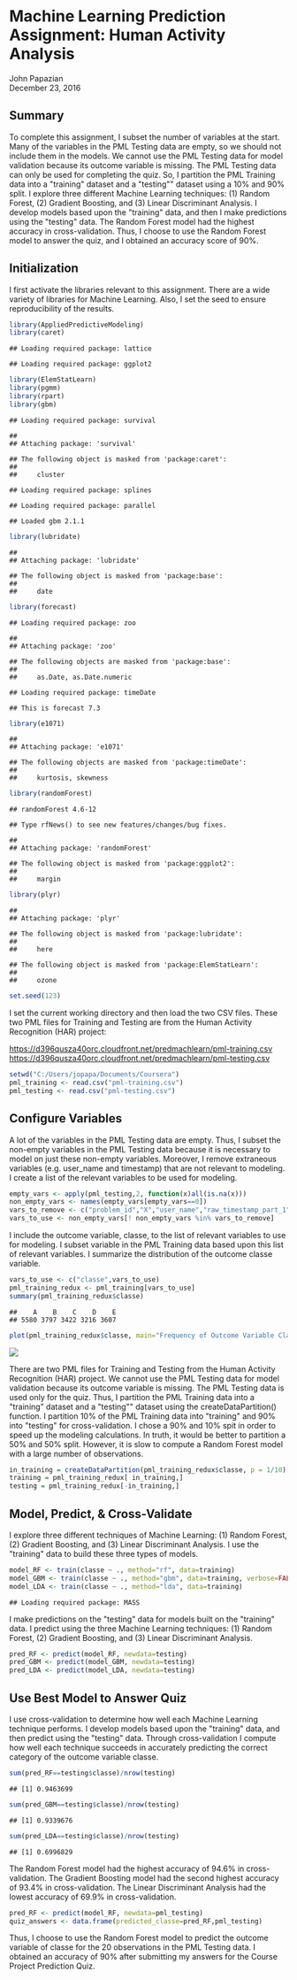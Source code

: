 # Machine Learning Prediction Assignment: Human Activity Analysis
John Papazian  
December 23, 2016  

## Summary 

To complete this assignment, I subset the number of variables at the start. Many of the variables in the PML Testing data are empty, so we should not include them in the models. We cannot use the PML Testing data for model validation because its outcome variable is missing. The PML Testing data can only be used for completing the quiz. So, I partition the PML Training data into a "training" dataset and a "testing"" dataset using a 10% and 90% split. I explore three different Machine Learning techniques: (1) Random Forest, (2) Gradient Boosting, and (3) Linear Discriminant Analysis. I develop models based upon the "training" data, and then I make predictions using the "testing" data. The Random Forest model had the highest accuracy in cross-validation. Thus, I choose to use the Random Forest model to answer the quiz, and I obtained an accuracy score of 90%.


## Initialization

I first activate the libraries relevant to this assignment. There are a wide variety of libraries for Machine Learning. Also, I set the seed to ensure reproducibility of the results.


```r
library(AppliedPredictiveModeling)
library(caret)
```

```
## Loading required package: lattice
```

```
## Loading required package: ggplot2
```

```r
library(ElemStatLearn)
library(pgmm)
library(rpart)
library(gbm)
```

```
## Loading required package: survival
```

```
## 
## Attaching package: 'survival'
```

```
## The following object is masked from 'package:caret':
## 
##     cluster
```

```
## Loading required package: splines
```

```
## Loading required package: parallel
```

```
## Loaded gbm 2.1.1
```

```r
library(lubridate)
```

```
## 
## Attaching package: 'lubridate'
```

```
## The following object is masked from 'package:base':
## 
##     date
```

```r
library(forecast)
```

```
## Loading required package: zoo
```

```
## 
## Attaching package: 'zoo'
```

```
## The following objects are masked from 'package:base':
## 
##     as.Date, as.Date.numeric
```

```
## Loading required package: timeDate
```

```
## This is forecast 7.3
```

```r
library(e1071)
```

```
## 
## Attaching package: 'e1071'
```

```
## The following objects are masked from 'package:timeDate':
## 
##     kurtosis, skewness
```

```r
library(randomForest)
```

```
## randomForest 4.6-12
```

```
## Type rfNews() to see new features/changes/bug fixes.
```

```
## 
## Attaching package: 'randomForest'
```

```
## The following object is masked from 'package:ggplot2':
## 
##     margin
```

```r
library(plyr)
```

```
## 
## Attaching package: 'plyr'
```

```
## The following object is masked from 'package:lubridate':
## 
##     here
```

```
## The following object is masked from 'package:ElemStatLearn':
## 
##     ozone
```

```r
set.seed(123)
```

I set the current working directory and then load the two CSV files. These two PML files for Training and Testing are from the Human Activity Recognition (HAR) project:

https://d396qusza40orc.cloudfront.net/predmachlearn/pml-training.csv
https://d396qusza40orc.cloudfront.net/predmachlearn/pml-testing.csv


```r
setwd("C:/Users/jopapa/Documents/Coursera") 
pml_training <- read.csv("pml-training.csv")
pml_testing <- read.csv("pml-testing.csv")
```


## Configure Variables

A lot of the variables in the PML Testing data are empty. Thus, I subset the non-empty variables in the PML Testing data because it is necessary to model on just these non-empty variables. Moreover, I remove extraneous variables (e.g. user_name and timestamp) that are not relevant to modeling. I create a list of the relevant variables to be used for modeling.


```r
empty_vars <- apply(pml_testing,2, function(x)all(is.na(x)))
non_empty_vars <- names(empty_vars[empty_vars==0])
vars_to_remove <- c("problem_id","X","user_name","raw_timestamp_part_1","raw_timestamp_part_2","cvtd_timestamp","new_window","num_window")
vars_to_use <- non_empty_vars[! non_empty_vars %in% vars_to_remove]
```

I include the outcome variable, classe, to the list of relevant variables to use for modeling. I subset variable in the PML Training data based upon this list of relevant variables. I summarize the distribution of the outcome classe variable.


```r
vars_to_use <- c("classe",vars_to_use)
pml_training_redux <- pml_training[vars_to_use]
summary(pml_training_redux$classe)
```

```
##    A    B    C    D    E 
## 5580 3797 3422 3216 3607
```

```r
plot(pml_training_redux$classe, main="Frequency of Outcome Variable Classe in Training Data",xlab="Categories of Classe",ylab="Frequency")
```

![](Machine_Learning_Prediction_Assignment_files/figure-html/expore_data-1.png)<!-- -->

There are two PML files for Training and Testing from the Human Activity Recognition (HAR) project. We cannot use the PML Testing data for model validation because its outcome variable is missing. The PML Testing data is used only for the quiz. Thus, I partition the PML Training data into a "training" dataset and a "testing"" dataset using the createDataPartition() function. I partition 10% of the PML Training data into "training" and 90% into "testing" for cross-validation. I chose a 90% and 10% spit in order to speed up the modeling calculations. In truth, it would be better to partition a 50% and 50% split. However, it is slow to compute a Random Forest model with a large number of observations.


```r
in_training = createDataPartition(pml_training_redux$classe, p = 1/10)[[1]]
training = pml_training_redux[ in_training,]
testing = pml_training_redux[-in_training,]
```


## Model, Predict, & Cross-Validate

I explore three different techniques of Machine Learning: (1) Random Forest, (2) Gradient Boosting, and (3) Linear Discriminant Analysis. I use the "training" data to build these three types of models.


```r
model_RF <- train(classe ~ ., method="rf", data=training)
model_GBM <- train(classe ~ ., method="gbm", data=training, verbose=FALSE)
model_LDA <- train(classe ~ ., method="lda", data=training)
```

```
## Loading required package: MASS
```

I make predictions on the "testing" data for models built on the "training" data. I predict using the three Machine Learning techniques: (1) Random Forest, (2) Gradient Boosting, and (3) Linear Discriminant Analysis. 


```r
pred_RF <- predict(model_RF, newdata=testing)
pred_GBM <- predict(model_GBM, newdata=testing)
pred_LDA <- predict(model_LDA, newdata=testing)
```


## Use Best Model to Answer Quiz

I use cross-validation to determine how well each Machine Learning technique performs. I develop models based upon the "training" data, and then predict using the "testing" data. Through cross-validation I compute how well each technique succeeds in accurately predicting the correct category of the outcome variable classe.


```r
sum(pred_RF==testing$classe)/nrow(testing)
```

```
## [1] 0.9463699
```

```r
sum(pred_GBM==testing$classe)/nrow(testing)
```

```
## [1] 0.9339676
```

```r
sum(pred_LDA==testing$classe)/nrow(testing)
```

```
## [1] 0.6996829
```

The Random Forest model had the highest accuracy of 94.6% in cross-validation.   The Gradient Boosting model had the second highest accuracy of 93.4% in cross-validation. The Linear Discriminant Analysis had the lowest accuracy of 69.9% in cross-validation.


```r
pred_RF <- predict(model_RF, newdata=pml_testing)
quiz_answers <- data.frame(predicted_classe=pred_RF,pml_testing)
```

Thus, I choose to use the Random Forest model to predict the outcome variable of classe for the 20 observations in the PML Testing data. I obtained an accuracy of 90% after submitting my answers for the Course Project Prediction Quiz.
